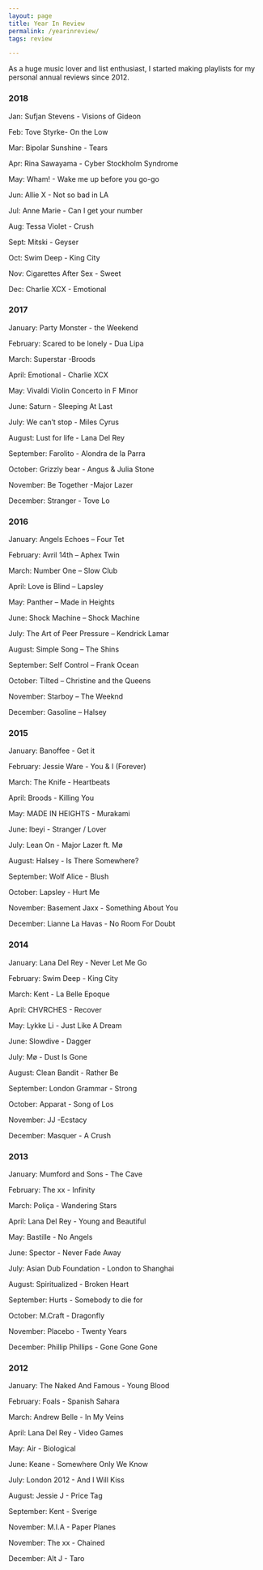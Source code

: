 ```yaml
---
layout: page
title: Year In Review
permalink: /yearinreview/
tags: review

---
```


As a huge music lover and list enthusiast, I started making playlists for my personal annual reviews since 2012.

### 2018 
Jan: Sufjan Stevens - Visions of Gideon

Feb: Tove Styrke- On the Low

Mar: Bipolar Sunshine - Tears

Apr: Rina Sawayama - Cyber Stockholm Syndrome 

May: Wham! - Wake me up before you go-go

Jun: Allie X - Not so bad in LA

Jul: Anne Marie - Can I get your number 

Aug: Tessa Violet - Crush 

Sept: Mitski - Geyser 

Oct: Swim Deep - King City 

Nov: Cigarettes After Sex - Sweet 

Dec: Charlie XCX - Emotional


### 2017
January: Party Monster - the Weekend

February: Scared to be lonely - Dua Lipa

March: Superstar -Broods

April: Emotional - Charlie XCX 

May: Vivaldi Violin Concerto in F Minor

June: Saturn - Sleeping At Last

July: We can’t stop - Miles Cyrus 

August: Lust for life - Lana Del Rey 

September: Farolito - Alondra de la Parra 

October: Grizzly bear - Angus & Julia Stone

November: Be Together -Major Lazer

December: Stranger - Tove Lo
### 2016 
January: Angels Echoes – Four Tet

February: Avril 14th – Aphex Twin

March: Number One – Slow Club

April: Love is Blind – Lapsley

May: Panther – Made in Heights

June: Shock Machine – Shock Machine

July: The Art of Peer Pressure – Kendrick Lamar

August: Simple Song – The Shins

September: Self Control – Frank Ocean

October: Tilted – Christine and the Queens

November: Starboy – The Weeknd

December: Gasoline – Halsey

### 2015 

January: Banoffee - Get it

February: Jessie Ware - You & I (Forever)

March: The Knife - Heartbeats

April: Broods - Killing You

May: MADE IN HEIGHTS - Murakami

June:  Ibeyi - Stranger / Lover

July: Lean On - Major Lazer ft. Mø

August: Halsey - Is There Somewhere? 

September: Wolf Alice - Blush

October: Lapsley - Hurt Me

November: Basement Jaxx - Something About You

December: Lianne La Havas - No Room For Doubt 

### 2014

January: Lana Del Rey - Never Let Me Go 

February: Swim Deep - King City

March: Kent - La Belle Epoque

April: CHVRCHES - Recover

May: Lykke Li - Just Like A Dream

June: Slowdive - Dagger

July: Mø - Dust Is Gone

August: Clean Bandit - Rather Be

September: London Grammar - Strong

October: Apparat - Song of Los

November: JJ -Ecstacy

December: Masquer - A Crush

### 2013 

January: Mumford and Sons - The Cave

February: The xx - Infinity

March: Poliça - Wandering Stars

April: Lana Del Rey - Young and Beautiful

May: Bastille - No Angels

June: Spector - Never Fade Away

July: Asian Dub Foundation - London to Shanghai

August: Spiritualized - Broken Heart

September: Hurts - Somebody to die for

October: M.Craft - Dragonfly

November: Placebo - Twenty Years

December: Phillip Phillips - Gone Gone Gone

### 2012 

January: The Naked And Famous - Young Blood

February: Foals - Spanish Sahara

March: Andrew Belle - In My Veins

April: Lana Del Rey - Video Games

May: Air - Biological

June: Keane - Somewhere Only We Know

July: London 2012 - And I Will Kiss

August: Jessie J - Price Tag

September: Kent - Sverige

November: M.I.A - Paper Planes

November: The xx - Chained

December: Alt J - Taro